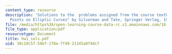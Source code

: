 ```yaml
---
content_type: resource
description: 'Solutions to the  problems assigned from the course textbook: "Rational
  Points on Elliptic Curves" by Silverman and Tate, Springer Verlag, 1992.'
file: /media/https%3A/open-learning-course-data-rc.s3.amazonaws.com/18-704-seminar-in-algebra-and-number-theory-rational-points-on-elliptic-curves-fall-2004/30c10c5758bf1f8e7f4921345a0f4dc7_hw1_sols.pdf
file_type: application/pdf
resourcetype: Document
title: hw1_sols.pdf
uid: 30c10c57-58bf-1f8e-7f49-21345a0f4dc7
---
```

